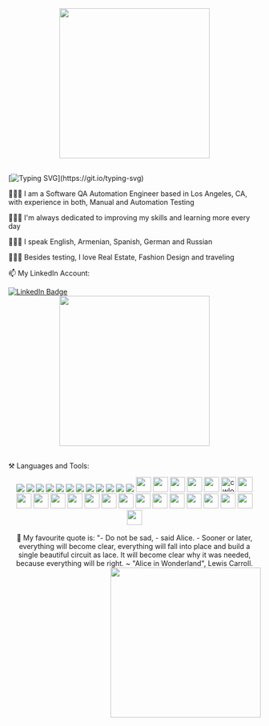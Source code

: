 <div id="header" align="center">
  <img src="https://media.giphy.com/media/v1.Y2lkPTc5MGI3NjExemI0eDRucTIzejhjNHk5dW9sYnNmNXh6bmZoZmd0b2x1cHh6djM2OSZlcD12MV9pbnRlcm5hbF9naWZfYnlfaWQmY3Q9Zw/FjGEQSybauJqM/giphy.gif" width="300"/>
</div>

<br>

[![Typing SVG](https://readme-typing-svg.herokuapp.com?color=3000000&size=21&multiline=true&width=700&lines=Hey+there!+My+name+is+Zara.+Here+is+some+info+about+me:)](https://git.io/typing-svg)

👩🏻‍💻 I am a Software QA Automation Engineer based in Los Angeles, CA, with experience in both, Manual and Automation Testing

🙋🏻‍♀️ I'm always dedicated to improving my skills and learning more every day

💁🏻‍♀️ I speak English, Armenian, Spanish, German and Russian

🏃🏻‍♀️ Besides testing, I love Real Estate, Fashion Design and traveling

📫 My LinkedIn Account: 
<div align="left">
<a href="https://www.linkedin.com/in/zara-avramov/">
  <img src="https://img.shields.io/badge/LinkedIn-blue?style=for-the-badge&logo=linkedin&logoColor=white" alt="LinkedIn Badge"/>
</a>

<div align="center">
  <img src="https://media.giphy.com/media/v1.Y2lkPTc5MGI3NjExbHFvYWt3cGF1dXY4eDlpa3dzdHF3b3B0Y2liM3RzMjlydmVqcHFmNCZlcD12MV9pbnRlcm5hbF9naWZfYnlfaWQmY3Q9Zw/pOEbLRT4SwD35IELiQ/giphy.gif" width="300"/>
</div>
<br>

⚒️ Languages and Tools:
<div align="center">
<img src="https://img.shields.io/badge/JavaScript-323330?style=for-the-badge&logo=javascript&logoColor=F7DF1E"> <img src="https://img.shields.io/badge/Python-FFD43B?style=for-the-badge&logo=python&logoColor=blue"> <img src="https://img.shields.io/badge/HTML5-E34F26?style=for-the-badge&logo=html5&logoColor=white">  <img src="https://img.shields.io/badge/MySQL-005C84?style=for-the-badge&logo=mysql&logoColor=white"> <img src="https://img.shields.io/badge/CSS3-1572B6?style=for-the-badge&logo=css3&logoColor=white"> <img src="https://img.shields.io/badge/Postman-FF6C37?style=for-the-badge&logo=Postman&logoColor=white"> <img src="https://img.shields.io/badge/GIT-E44C30?style=for-the-badge&logo=git&logoColor=white"> <img src="https://img.shields.io/badge/Jira-0052CC?style=for-the-badge&logo=Jira&logoColor=white"> <img src="https://img.shields.io/badge/PyCharm-000000.svg?&style=for-the-badge&logo=PyCharm&logoColor=white"> <img src="https://img.shields.io/badge/Selenium%20WebDriver-1572B6?style=for-the-badge&logo=Selenium&logoColor=white"> <img src="https://img.shields.io/badge/WebStorm-007ACC?style=for-the-badge&logo=WebStorm&logoColor=white"> <img src="https://img.shields.io/badge/Confluence-1572B6?style=for-the-badge&logo=Confluence&logoColor=white"> <img src="https://img.shields.io/badge/Selenium-43B02A?style=for-the-badge&logo=Selenium&logoColor=white" height="30" /> <img src="https://img.shields.io/badge/replit-667881?style=for-the-badge&logo=replit&logoColor=white" height="30" /> <img src="https://img.shields.io/badge/GitHub-100000?style=for-the-badge&logo=github&logoColor=white" height="30" /> <img src="https://img.shields.io/badge/windows%20terminal-4D4D4D?style=for-the-badge&logo=windows%20terminal&logoColor=white" height="30" /> <img src="https://img.shields.io/badge/Node.js-339933?style=for-the-badge&logo=nodedotjs&logoColor=white" height="30" /> <img src="https://img.shields.io/badge/Codewars-B1361E?style=for-the-badge&logo=Codewars&logoColor=white" alt="cwlogo" title="cw" height="30" /> <img src="https://img.shields.io/badge/Slack-4A154B?style=for-the-badge&logo=slack&logoColor=white" height="30" /> <img src="https://img.shields.io/badge/Zoom-2D8CFF?style=for-the-badge&logo=zoom&logoColor=white" height="30" /> <img src="https://img.shields.io/badge/VirtualBox-21416b?style=for-the-badge&logo=VirtualBox&logoColor=white" height="30" /> <img src="https://img.shields.io/badge/sublime_text-%23575757.svg?&style=for-the-badge&logo=sublime-text&logoColor=important" height="30" /> <img src="https://img.shields.io/badge/Notepad++-90E59A.svg?style=for-the-badge&logo=notepad%2B%2B&logoColor=black" height="30" /> <img src="https://img.shields.io/badge/Snyk-4C4A73?style=for-the-badge&logo=snyk&logoColor=white" height="30" /> <img src="https://img.shields.io/badge/Lighthouse-F44B21?style=for-the-badge&logo=Lighthouse&logoColor=white" height="30" /> <img src="https://img.shields.io/badge/Google_chrome-4285F4?style=for-the-badge&logo=Google-chrome&logoColor=white" height="30" /> <img src="https://img.shields.io/badge/Firefox_Browser-FF7139?style=for-the-badge&logo=Firefox-Browser&logoColor=white" height="30" /> <img src="https://img.shields.io/badge/Microsoft_Edge-0078D7?style=for-the-badge&logo=Microsoft-edge&logoColor=white" height="30" /> <img src="https://img.shields.io/badge/Opera-FF1B2D?style=for-the-badge&logo=Opera&logoColor=white" height="30" /> <img src="https://img.shields.io/badge/Safari-FF1B2D?style=for-the-badge&logo=Safari&logoColor=white" height="30" /> <img src="https://img.shields.io/badge/Android-3DDC84?style=for-the-badge&logo=android&logoColor=white" height="30" />  <img src="https://img.shields.io/badge/Windows-0078D6?style=for-the-badge&logo=windows&logoColor=white" height="30" /> <img src="https://img.shields.io/badge/iOS-000000?style=for-the-badge&logo=ios&logoColor=white" height="30" /> <img src="https://img.shields.io/badge/mac%20os-000000?style=for-the-badge&logo=apple&logoColor=white" height="30" /> 
<br>
<br>
📖 My favourite quote is:
"- Do not be sad, - said Alice. - Sooner or later, everything will become clear, everything will fall into place and build a single beautiful circuit as lace. It will become clear why it was needed, because everything will be right. ~ "Alice in Wonderland", Lewis Carroll.

<div id="header" align="right">
  <img src="https://media.giphy.com/media/v1.Y2lkPTc5MGI3NjExcmR3c2VoZTl2dTd2OW1paDNmejhoNTZ2eG9kNHJrdjlzZWw3ZGZtYyZlcD12MV9pbnRlcm5hbF9naWZfYnlfaWQmY3Q9Zw/NRW2yP1aoYTsY/giphy.gif" width="300"/>
</div>
